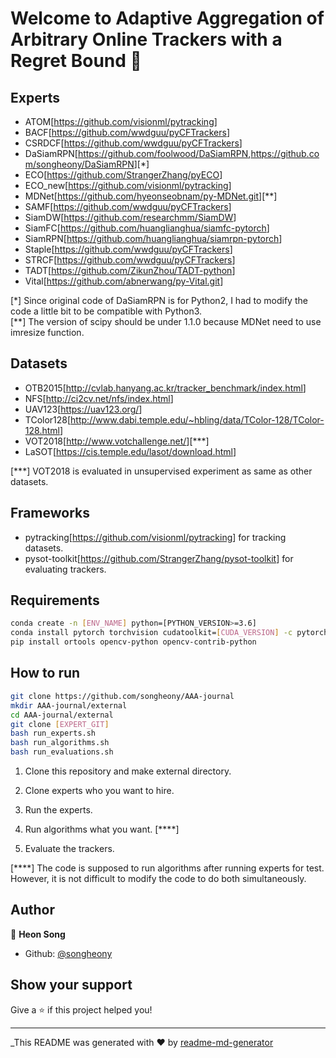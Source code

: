 # Welcome to Adaptive Aggregation of Arbitrary Online Trackers with a Regret Bound 👋

## Experts

* ATOM[<https://github.com/visionml/pytracking>]
* BACF[<https://github.com/wwdguu/pyCFTrackers>]
* CSRDCF[<https://github.com/wwdguu/pyCFTrackers>]
* DaSiamRPN[<https://github.com/foolwood/DaSiamRPN>,<https://github.com/songheony/DaSiamRPN>][*]
* ECO[<https://github.com/StrangerZhang/pyECO>]
* ECO_new[<https://github.com/visionml/pytracking>]
* MDNet[<https://github.com/hyeonseobnam/py-MDNet.git>][**]
* SAMF[<https://github.com/wwdguu/pyCFTrackers>]
* SiamDW[<https://github.com/researchmm/SiamDW>]
* SiamFC[<https://github.com/huanglianghua/siamfc-pytorch>]
* SiamRPN[<https://github.com/huanglianghua/siamrpn-pytorch>]
* Staple[<https://github.com/wwdguu/pyCFTrackers>]
* STRCF[<https://github.com/wwdguu/pyCFTrackers>]
* TADT[<https://github.com/ZikunZhou/TADT-python>]
* Vital[<https://github.com/abnerwang/py-Vital.git>]

[*] Since original code of DaSiamRPN is for Python2, I had to modify the code a little bit to be compatible with Python3.  
[**] The version of scipy should be under 1.1.0 because MDNet need to use imresize function.

## Datasets

* OTB2015[<http://cvlab.hanyang.ac.kr/tracker_benchmark/index.html>]
* NFS[<http://ci2cv.net/nfs/index.html>]
* UAV123[<https://uav123.org/>]
* TColor128[<http://www.dabi.temple.edu/~hbling/data/TColor-128/TColor-128.html>]
* VOT2018[<http://www.votchallenge.net/>][***]
* LaSOT[<https://cis.temple.edu/lasot/download.html>]

[***] VOT2018 is evaluated in unsupervised experiment as same as other datasets.

## Frameworks

* pytracking[<https://github.com/visionml/pytracking>] for tracking datasets.
* pysot-toolkit[<https://github.com/StrangerZhang/pysot-toolkit>] for evaluating trackers.

## Requirements

```sh
conda create -n [ENV_NAME] python=[PYTHON_VERSION>=3.6]
conda install pytorch torchvision cudatoolkit=[CUDA_VERSION] -c pytorch
pip install ortools opencv-python opencv-contrib-python
```

## How to run

```sh
git clone https://github.com/songheony/AAA-journal
mkdir AAA-journal/external
cd AAA-journal/external
git clone [EXPERT_GIT]
bash run_experts.sh
bash run_algorithms.sh
bash run_evaluations.sh
```

1. Clone this repository and make external directory.

2. Clone experts who you want to hire.

3. Run the experts.

4. Run algorithms what you want. [****]

5. Evaluate the trackers.

[****] The code is supposed to run algorithms after running experts for test. However, it is not difficult to modify the code to do both simultaneously.

## Author

👤 **Heon Song**

* Github: [@songheony](https://github.com/songheony)

## Show your support

Give a ⭐️ if this project helped you!

***
_This README was generated with ❤️ by [readme-md-generator](https://github.com/kefranabg/readme-md-generator)

